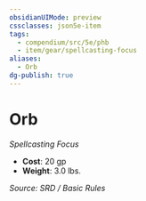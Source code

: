 ```yaml
---
obsidianUIMode: preview
cssclasses: json5e-item
tags:
  - compendium/src/5e/phb
  - item/gear/spellcasting-focus
aliases:
  - Orb
dg-publish: true
---
```

# Orb
*Spellcasting Focus*  

- **Cost**: 20 gp
- **Weight**: 3.0 lbs.

*Source: SRD / Basic Rules*